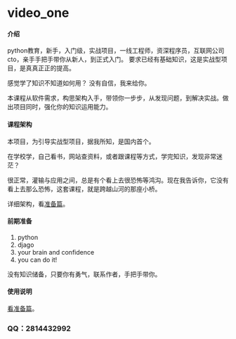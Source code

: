 # video_one

#### 介绍
python教育，新手，入门级，实战项目，一线工程师，资深程序员，互联网公司cto，亲手手把手带你从新人，到正式入门。
要求已经有基础知识，这是实战型项目，是真真正正的提高。

感觉学了知识不知道如何用？
没有自信，我来给你。

本课程从软件需求，构思架构入手，带领你一步步，从发现问题，到解决实战。做出项目同时，强化你的知识运用能力。

#### 课程架构
本项目，为引导实战型项目，据我所知，是国内首个。

在学校学，自己看书，网站查资料，或者跟课程等方式，学完知识，发现非常迷茫？

很正常，灌输与应用之间，总是有个看上去很恐怖等鸿沟。现在我告诉你，它没有看上去那么恐怖，这套课程，就是跨越山河的那座小桥。

详细架构，看[准备篇](https://gitee.com/glittering/video_one/blob/master/0.%20准备篇/准备篇.md)。


#### 前期准备

1.  python
2.  djago
3.  your brain and confidence
4.  you can do it!

没有知识储备，只要你有勇气，联系作者，手把手带你。

#### 使用说明

[看准备篇](https://gitee.com/glittering/video_one/blob/master/0.%20准备篇/准备篇.md)。

### QQ：2814432992
